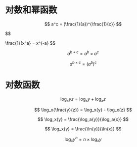# 对数和幂函数

$$
  a^c = (\frac{1}{a})^{\frac{1}{c}}
$$

$$

  \frac{1}{x^a} = x^{-a}
$$


$$
  a^{b+c} = a^b \times a^c
$$

$$
  a^{b \times c} = (a^b)^c
$$



# 对数函数

$$
  \log_x{yz} = \log_x{y} + \log_x{z}
$$

$$
  \log_x{\frac{y}{z}} = \log_x{y} - \log_x{z}
$$

$$
  \log_x{y} = \frac{\log_a{y}}{\log_a{x}}
$$


$$
  \log_x{y} = \frac{\ln{y}}{\ln{x}} 
$$

$$
  \log_x{y^n} = n \times \log_x{y}
$$
